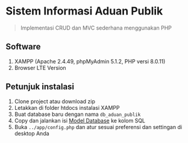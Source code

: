 # Sistem Informasi Aduan Publik
> Implementasi CRUD dan MVC sederhana menggunakan PHP

## Software
1. XAMPP (Apache 2.4.49, phpMyAdmin 5.1.2, PHP versi 8.0.11)
2. Browser LTE Version

## Petunjuk instalasi
1. Clone project atau download zip
2. Letakkan di folder htdocs instalasi XAMPP
3. Buat database baru dengan nama ```db_aduan_publik```
4. Copy dan jalankan isi <a href="https://github.com/farras-00/Aduan_Publik/blob/master/app/models/db_aduan_publik.sql" target="_blank">Model Database</a> ke kolom SQL
5. Buka ```../app/config.php``` dan atur sesuai preferensi dan settingan di desktop Anda

